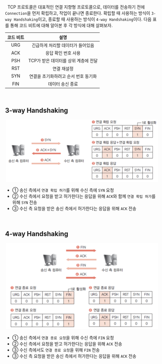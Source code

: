 <br>

&nbsp; TCP 프로토콜은 대표적인 연결 지향형 프로토콜으로, 데이터를 전송하기 전에 `Connection`을 먼저 확립하고, 작업이 끝나면 종료한다. 확립할 때 사용하는 방식이 `3-way Handshaking`이고, 종료할 때 사용하는 방식이 `4-way Handshaking`이다. 다음 표를 통해 코드 비트에 대해 알아본 후 각 방식에 대해 살펴보자.

| 코드 비트 |                 설명                 |
| :-------: | :----------------------------------: |
|    URG    |  긴급하게 처리할 데이터가 들어있음   |
|    ACK    |         응답 확인 번호 사용          |
|    PSH    | TCP가 받은 데이터를 상위 계층에 전달 |
|    RST    |             연결 재설정              |
|    SYN    | 연결을 초기화하려고 순서 번호 동기화 |
|    FIN    |           데이터 송신 종료           |

<br>

## 3-way Handshaking

<p align=center><img src='../../resources/network/3way.jpg' width=500></p>

- ① 송신 측에서 `연결 확립 허가`를 위해 수신 측에 `SYN` 요청
- ② 수신 측에서 요청을 받고 허가한다는 응답을 위해 `ACK`와 함께 `연결 확립 허가`를 위해 `SYN` 전송
- ③ 수신 측 요청을 받은 송신 측에서 허가한다는 응답을 위해 `ACK` 전송

<br>

## 4-way Handshaking

<p align=center><img src='../../resources/network/4way.jpg' width=500></p>

- ① 송신 측에서 `연결 종료 요청`을 위해 수신 측에 `FIN` 요청
- ② 수신 측에서 요청을 받고 허가한다는 응답을 위해 `ACK` 전송
- ③ 수신 측에서도 `연결 종료 요청`을 위해 `FIN` 전송
- ③ 수신 측 요청을 받은 송신 측에서 허가한다는 응답을 위해 `ACK` 전송
